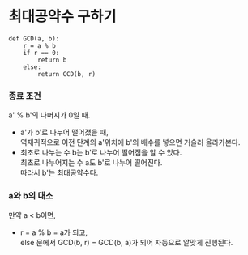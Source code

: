 # 최대공약수 구하기
```{.python}
def GCD(a, b):
    r = a % b
    if r == 0:
        return b
    else:
        return GCD(b, r)
```
### 종료 조건
a' % b'의 나머지가 0일 때.  
- a'가 b'로 나누어 떨어졌을 때,  
  역재귀적으로 이전 단계의 a'위치에 b'의 배수를 넣으면 거슬러 올라가본다.
- 최초로 나누는 수 b는 b'로 나누어 떨어짐을 알 수 있다.  
  최초로 나누어지는 수 a도 b'로 나누어 떨어진다.  
  따라서 b'는 최대공약수다.  

### a와 b의 대소
만약 a < b이면,  
- r = a % b = a가 되고,  
  else 문에서 GCD(b, r) = GCD(b, a)가 되어 자동으로 알맞게 진행된다.
